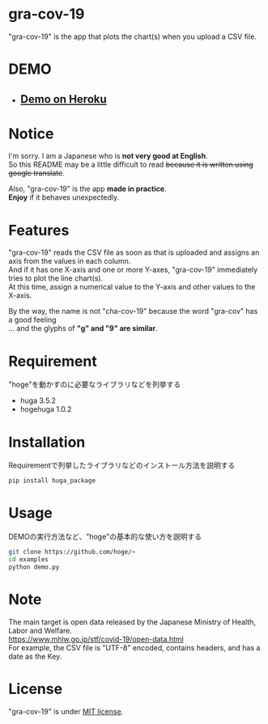 # gra-cov-19
"gra-cov-19" is the app that plots the chart(s) when you upload a CSV file.

# DEMO
- ## [Demo on Heroku](https://graph-covid-19.herokuapp.com/ "gra-cov-19")

# Notice
I'm sorry.  I am a Japanese who is **not very good at English**.  
So this README may be a little difficult to read ~~because it is written using google translate~~.

Also, "gra-cov-19" is the app **made in practice**.  
**Enjoy** if it behaves unexpectedly.

# Features
"gra-cov-19" reads the CSV file as soon as that is uploaded and assigns an axis from the values in each column.  
And if it has one X-axis and one or more Y-axes, "gra-cov-19" immediately tries to plot the line chart(s).  
At this time, assign a numerical value to the Y-axis and other values to the X-axis.

By the way, the name is not "cha-cov-19" because the word "gra-cov" has a good feeling  
... and the glyphs of **"g" and "9" are similar**.

# Requirement

"hoge"を動かすのに必要なライブラリなどを列挙する
 
* huga 3.5.2
* hogehuga 1.0.2
 
# Installation
 
Requirementで列挙したライブラリなどのインストール方法を説明する
 
```bash
pip install huga_package
```
 
# Usage
 
DEMOの実行方法など、"hoge"の基本的な使い方を説明する
 
```bash
git clone https://github.com/hoge/~
cd examples
python demo.py
```
 
# Note
The main target is open data released by the Japanese Ministry of Health, Labor and Welfare.  
https://www.mhlw.go.jp/stf/covid-19/open-data.html  
For example, the CSV file is "UTF-8" encoded, contains headers, and has a date as the Key.

# License
"gra-cov-19" is under [MIT license](https://en.wikipedia.org/wiki/MIT_License).

